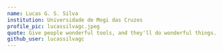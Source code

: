 ```yaml
---
name: Lucas G. S. Silva
institution: Universidade de Mogi das Cruzes
profile_pic: lucassilvagc.jpeg
quote: Give people wonderful tools, and they'll do wonderful things.
github_user: lucassilvagc
---
```

